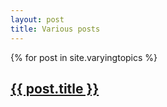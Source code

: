 ```yaml
---
layout: post
title: Various posts
---
```


{% for post in site.varyingtopics %}

<h2><a href="{{ post.url }}">{{ post.title }}</a></h2>
